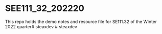 # SEE111_32_202220
This repo holds the demo notes and resource file for SE111.32 of the Winter 2022 quarter#   s t e a x d e v  
 #   s t e a x d e v  
 